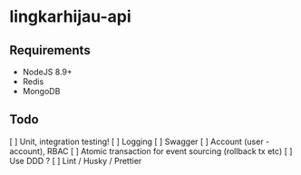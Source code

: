 # lingkarhijau-api

## Requirements
- NodeJS 8.9+
- Redis
- MongoDB

## Todo
[ ] Unit, integration testing!
[ ] Logging
[ ] Swagger
[ ] Account (user - account), RBAC
[ ] Atomic transaction for event sourcing (rollback tx etc)
[ ] Use DDD ?
[ ] Lint / Husky / Prettier
